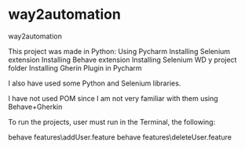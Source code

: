 # way2automation
way2automation

This project was made in Python:
Using Pycharm
Installing  Selenium extension
Installing Behave extension
Installing Selenium WD y project folder
Installing Gherin Plugin in Pycharm

I also have used some Python and Selenium libraries.

I have not used POM since I am not very familiar with them using Behave+Gherkin

To run the projects, user must run in the Terminal, the following:

behave features\addUser.feature
behave features\deleteUser.feature
